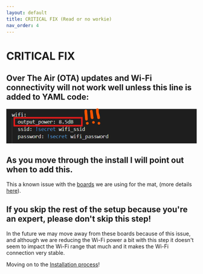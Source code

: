```yaml
---
layout: default
title: CRITICAL FIX (Read or no workie)
nav_order: 4
---
```


# CRITICAL FIX

## Over The Air (OTA) updates and Wi-Fi connectivity will not work well unless this line is added to YAML code:

<img src="images/critical_wifi.png" width="600">

## As you move through the install I will point out when to add this.

This a known issue with the [boards](https://www.wemos.cc/en/latest/c3/c3_mini.html) we are using for the mat, (more details [here](https://community.home-assistant.io/t/unable-to-connect-to-wifi-auth-expired-and-association-expired/678570/2)).

## If you skip the rest of the setup because you're an expert, please don't skip this step!

In the future we may move away from these boards because of this issue, and although we are reducing the Wi-Fi power a bit with this step it doesn't seem to impact the Wi-Fi range that much and it makes the Wi-Fi connection very stable.

Moving on to the [Installation process](https://ascmats.github.io/mat_install.html)!
